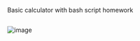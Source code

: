Basic calculator with bash script homework
##
![image](https://github.com/user-attachments/assets/3a57747a-c6c3-4bdc-9f7e-831d141ef7e7)
